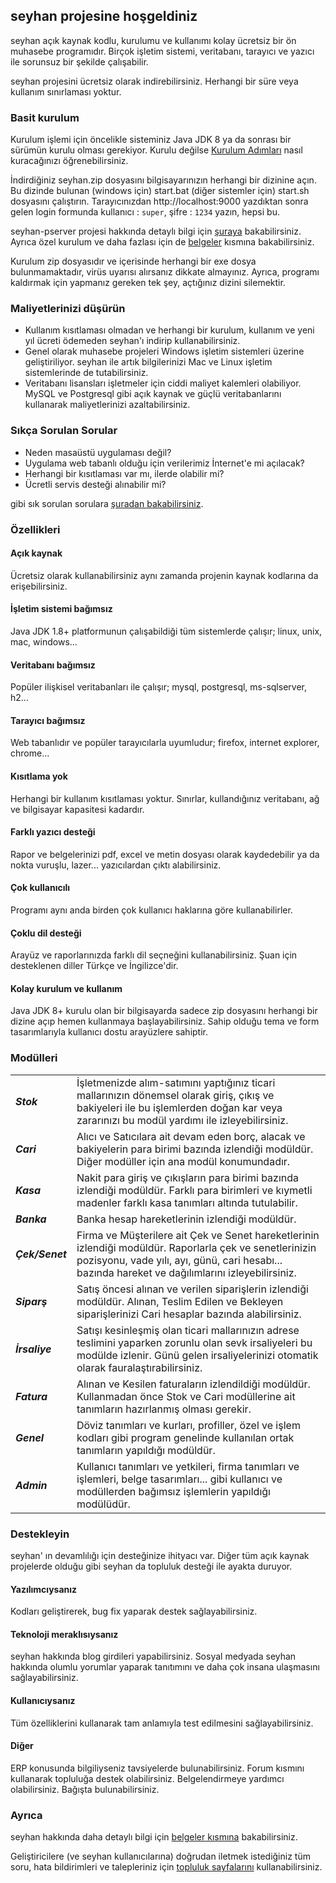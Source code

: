## seyhan projesine hoşgeldiniz

seyhan açık kaynak kodlu, kurulumu ve kullanımı kolay ücretsiz bir ön muhasebe programıdır. Birçok işletim sistemi, veritabanı, tarayıcı ve yazıcı ile sorunsuz bir şekilde çalışabilir.

seyhan projesini ücretsiz olarak indirebilirsiniz. Herhangi bir süre veya kullanım sınırlaması yoktur.

### Basit kurulum

Kurulum işlemi için öncelikle sisteminiz Java JDK 8 ya da sonrası bir sürümün kurulu olması gerekiyor. Kurulu değilse [Kurulum Adımları](http://www.seyhanproject.com/docs/#/others/install) nasıl kuracağınızı öğrenebilirsiniz.

İndirdiğiniz seyhan.zip dosyasını bilgisayarınızın herhangi bir dizinine açın. Bu dizinde bulunan (windows için) start.bat (diğer sistemler için) start.sh dosyasını çalıştırın. Tarayıcınızdan http://localhost:9000 yazdıktan sonra gelen login formunda kullanıcı : `super`, şifre : `1234` yazın, hepsi bu.

seyhan-pserver projesi hakkında detaylı bilgi için [şuraya](http://seyhanproject.com/docs/#/printing/pservice) bakabilirsiniz. Ayrıca özel kurulum ve daha fazlası için de [belgeler](http://seyhanproject.com/docs) kısmına bakabilirsiniz.

Kurulum zip dosyasıdır ve içerisinde herhangi bir exe dosya bulunmamaktadır, virüs uyarısı alırsanız dikkate almayınız. Ayrıca, programı kaldırmak için yapmanız gereken tek şey, açtığınız dizini silemektir. 

### Maliyetlerinizi düşürün

* Kullanım kısıtlaması olmadan ve herhangi bir kurulum, kullanım ve yeni yıl ücreti ödemeden seyhan'ı indirip kullanabilirsiniz.
* Genel olarak muhasebe projeleri Windows işletim sistemleri üzerine geliştiriliyor. seyhan ile artık bilgilerinizi Mac ve Linux işletim sistemlerinde de tutabilirsiniz.
* Veritabanı lisansları işletmeler için ciddi maliyet kalemleri olabiliyor. MySQL ve Postgresql gibi açık kaynak ve güçlü veritabanlarını kullanarak maliyetlerinizi azaltabilirsiniz.

### Sıkça Sorulan Sorular

* Neden masaüstü uygulaması değil?
* Uygulama web tabanlı olduğu için verilerimiz İnternet'e mi açılacak?
* Herhangi bir kısıtlaması var mı, ilerde olabilir mi?
* Ücretli servis desteği alınabilir mi?

gibi sık sorulan sorulara [şuradan bakabilirsiniz](http://seyhanproject.com/#/faq).

### Özellikleri

#### Açık kaynak
Ücretsiz olarak kullanabilirsiniz aynı zamanda projenin kaynak kodlarına da erişebilirsiniz.

#### İşletim sistemi bağımsız
Java JDK 1.8+ platformunun çalışabildiği tüm sistemlerde çalışır; linux, unix, mac, windows...

#### Veritabanı bağımsız
Popüler ilişkisel veritabanları ile çalışır; mysql, postgresql, ms-sqlserver, h2...

#### Tarayıcı bağımsız
Web tabanlıdır ve popüler tarayıcılarla uyumludur; firefox, internet explorer, chrome...

#### Kısıtlama yok
Herhangi bir kullanım kısıtlaması yoktur. Sınırlar, kullandığınız veritabanı, ağ ve bilgisayar kapasitesi kadardır.

#### Farklı yazıcı desteği
Rapor ve belgelerinizi pdf, excel ve metin dosyası olarak kaydedebilir ya da nokta vuruşlu, lazer... yazıcılardan çıktı alabilirsiniz.

#### Çok kullanıcılı
Programı aynı anda birden çok kullanıcı haklarına göre kullanabilirler.

#### Çoklu dil desteği
Arayüz ve raporlarınızda farklı dil seçneğini kullanabilirsiniz. Şuan için desteklenen diller Türkçe ve İngilizce'dir.

#### Kolay kurulum ve kullanım
Java JDK 8+ kurulu olan bir bilgisayarda sadece zip dosyasını herhangi bir dizine açıp hemen kullanmaya başlayabilirsiniz. Sahip olduğu tema ve form tasarımlarıyla kullanıcı dostu arayüzlere sahiptir.

### Modülleri

| | |
|-|-|
| _**Stok**_      | İşletmenizde alım-satımını yaptığınız ticari mallarınızın dönemsel olarak giriş, çıkış ve bakiyeleri ile bu işlemlerden doğan kar veya zararınızı bu modül yardımı ile izleyebilirsiniz. |
| _**Cari**_      | Alıcı ve Satıcılara ait devam eden borç, alacak ve bakiyelerin para birimi bazında izlendiği modüldür. Diğer modüller için ana modül konumundadır. |
| _**Kasa**_      | Nakit para giriş ve çıkışların para birimi bazında izlendiği modüldür. Farklı para birimleri ve kıymetli madenler farklı kasa tanımları altında tutulabilir. |
| _**Banka**_     | Banka hesap hareketlerinin izlendiği modüldür. |
| _**Çek/Senet**_ | Firma ve Müşterilere ait Çek ve Senet hareketlerinin izlendiği modüldür. Raporlarla çek ve senetlerinizin pozisyonu, vade yılı, ayı, günü, cari hesabı... bazında hareket ve dağılımlarını izleyebilirsiniz. |
| _**Siparş**_    | Satış öncesi alınan ve verilen siparişlerin izlendiği modüldür. Alınan, Teslim Edilen ve Bekleyen siparişlerinizi Cari hesaplar bazında alabilirsiniz. |
| _**İrsaliye**_  | Satışı kesinleşmiş olan ticari mallarınızın adrese teslimini yaparken zorunlu olan sevk irsaliyeleri bu modülde izlenir. Günü gelen irsaliyelerinizi otomatik olarak fauralaştırabilirsiniz. |
| _**Fatura**_  | Alınan ve Kesilen faturaların izlendildiği modüldür. Kullanmadan önce Stok ve Cari modüllerine ait tanımların hazırlanmış olması gerekir. |
| _**Genel**_     | Döviz tanımları ve kurları, profiller, özel ve işlem kodları gibi program genelinde kullanılan ortak tanımların yapıldığı modüldür. |
| _**Admin**_     | Kullanıcı tanımları ve yetkileri, firma tanımları ve işlemleri, belge tasarımları... gibi kullanıcı ve modüllerden bağımsız işlemlerin yapıldığı modülüdür. |

### Destekleyin

seyhan' ın devamlılığı için desteğinize ihityacı var. Diğer tüm açık kaynak projelerde olduğu gibi seyhan da topluluk desteği ile ayakta duruyor. 

#### Yazılımcıysanız
Kodları geliştirerek, bug fix yaparak destek sağlayabilirsiniz.

#### Teknoloji meraklısıysanız
seyhan hakkında blog girdileri yapabilirsiniz. Sosyal medyada seyhan hakkında olumlu yorumlar yaparak tanıtımını ve daha çok insana ulaşmasını sağlayabilirsiniz.

#### Kullanıcıysanız
Tüm özelliklerini kullanarak tam anlamıyla test edilmesini sağlayabilirsiniz.

#### Diğer
ERP konusunda bilgiliyseniz tavsiyelerde bulunabilirsiniz. Forum kısmını kullanarak topluluğa destek olabilirsiniz. Belgelendirmeye yardımcı olabilirsiniz. Bağışta bulunabilirsiniz.

### Ayrıca
seyhan hakkında daha detaylı bilgi için [belgeler kısmına](http://seyhanproject.com/docs) bakabilirsiniz.

Geliştiricilere (ve seyhan kullanıcılarına) doğrudan iletmek istediğiniz tüm soru, hata bildirimleri ve talepleriniz için [topluluk sayfalarını](https://groups.google.com/d/forum/seyhanp) kullanabilirsiniz.

